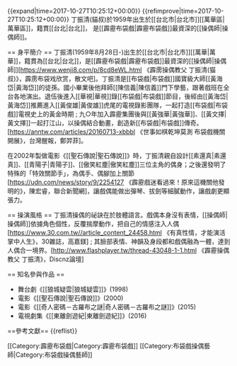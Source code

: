 {{expand|time=2017-10-27T10:25:12+00:00}}
{{refimprove|time=2017-10-27T10:25:12+00:00}}
丁振清(貓叔)於1959年出生於[[台北市|台北市]][[萬華區|萬華區]]，籍貫[[台北|台北]]，
是[[霹靂布袋戲|霹靂布袋戲]]最資深的[[操偶師|操偶師]]。

== 身平簡介 ==
丁振清(1959年8月28日-)出生於[[台北市|台北市]][[萬華|萬華]]，籍貫為[[台北|台北]]，是[[霹靂布袋戲|霹靂布袋戲]]最資深的[[操偶師|操偶師]]<ref>[https://www.wenji8.com/p/8cd8eWL.html 《霹雳操偶教父 丁振清(猫叔)》，霹雳布袋戏欣赏，散文吧]</ref>。丁振清是[[布袋戲|布袋戲]]國寶級大師[[黃海岱|黃海岱]]的徒孫。國小畢業後他拜師[[陳信義|陳信義]]門下學藝，跟著戲班在全台各地演出。退伍後進入[[華視|華視]]錄[[布袋戲|布袋戲]]節目，後經由[[黃海岱|黃海岱]]推薦進入[[黃俊雄|黃俊雄]]虎尾的電視錄影團隊，一起打造[[布袋戲|布袋戲]]電視史上的黃金時期 ; 九○年加入霹靂集團後與[[黃強華|黃強華]]、[[黃文擇|黃文擇]]一起打江山，以操偶結合動畫，創造新[[布袋戲|布袋戲]]傳奇。<ref>[https://anntw.com/articles/20160713-xbbbl 《世事如棋乾坤莫測 布袋戲機關開展》，台灣醒報，鄭羿菲]</ref>。

在2002年製做電影《[[聖石傳說|聖石傳說]]》時，丁振清親自設計[[素還真|素還真]]、[[青陽子|青陽子]]、[[傲笑紅塵|傲笑紅塵]]三位主角的偶身；之後還發明了特殊的「特效關節手」，為偶手、偶腳加上關節<ref>[https://udn.com/news/story/9/2254127 《霹靂戲迷看過來！原來這機關他發明的》，陳宏睿，聯合新聞網]</ref>，讓戲偶能做出彈琴、拔劍等細膩動作，讓戲劇更顯張力。

== 操演風格 ==
丁振清操偶的祕訣在於肢體語言。戲偶本身沒有表情，[[操偶師|操偶師]]依據角色個性，反覆揣摩動作，把自己的情感注入人偶<ref>[https://www.30.com.tw//article_content_24458.html 《有真性情，才能演活掌中人生》，30雜誌，高嘉鎂]</ref> ; 其臉部表情、神韻及身段都和戲偶融為一體，達到人偶合一境界。<ref>[http://www.flashplayer.tw/thread-43048-1-1.html 《霹靂操偶教父 丁振清》，Discnz論壇]</ref>

== 知名參與作品 ==
* 舞台劇《[[狼城疑雲|狼城疑雲]]》(1998)
* 電影《[[聖石傳說|聖石傳說]]》(2000)
* 電影《[[奇人密碼－古羅布之謎|奇人密碼－古羅布之謎]]》(2015)
* 電視劇集《[[東離劍遊紀|東離劍遊紀]]》(2016)

==參考文獻==
{{reflist}}

[[Category:霹靂布袋戲|Category:霹靂布袋戲]]
[[Category:布袋戲操偶藝師|Category:布袋戲操偶藝師]]